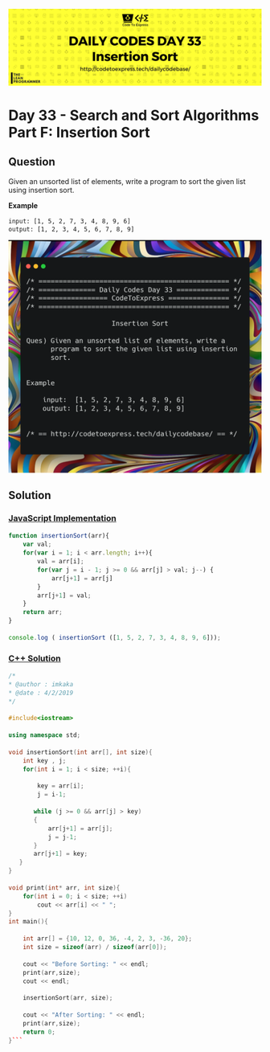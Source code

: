 ![cover](./cover.png)

# Day 33 - Search and Sort Algorithms Part F: Insertion Sort

## Question

Given an unsorted list of elements, write a program to sort the given list using insertion sort.

**Example**

```
input: [1, 5, 2, 7, 3, 4, 8, 9, 6]
output: [1, 2, 3, 4, 5, 6, 7, 8, 9]
```

![ques](./ques.png)

## Solution

### [JavaScript Implementation](./JavaScript/insertionsort.js)

```js
function insertionSort(arr){
	var val;
    for(var i = 1; i < arr.length; i++){
        val = arr[i];
        for(var j = i - 1; j >= 0 && arr[j] > val; j--) {
            arr[j+1] = arr[j]
        }
        arr[j+1] = val;
    }
    return arr;
}

console.log ( insertionSort ([1, 5, 2, 7, 3, 4, 8, 9, 6]));
```

### [C++ Solution](./C++/insertionSort.cpp)

```cpp
/*
* @author : imkaka
* @date : 4/2/2019
*/

#include<iostream>

using namespace std;

void insertionSort(int arr[], int size){
    int key , j;
    for(int i = 1; i < size; ++i){

        key = arr[i];
        j = i-1;

       while (j >= 0 && arr[j] > key)
       {
           arr[j+1] = arr[j];
           j = j-1;
       }
       arr[j+1] = key;
   }
}

void print(int* arr, int size){
    for(int i = 0; i < size; ++i)
        cout << arr[i] << " ";
}
int main(){

    int arr[] = {10, 12, 0, 36, -4, 2, 3, -36, 20};
    int size = sizeof(arr) / sizeof(arr[0]);

    cout << "Before Sorting: " << endl;
    print(arr,size);
    cout << endl;

    insertionSort(arr, size);

    cout << "After Sorting: " << endl;
    print(arr,size);
    return 0;
}```
